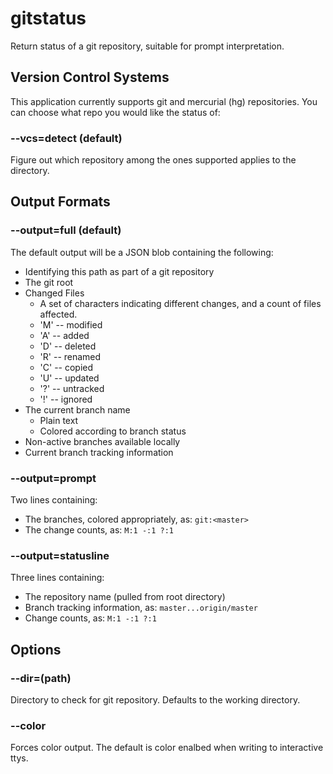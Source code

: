 # gitstatus

Return status of a git repository, suitable for prompt interpretation.

## Version Control Systems

This application currently supports git and mercurial (hg) repositories.  You
can choose what repo you would like the status of:

### --vcs=detect (default)

Figure out which repository among the ones supported applies to the directory.

## Output Formats

### --output=full (default)

The default output will be a JSON blob containing the following:

- Identifying this path as part of a git repository
- The git root
- Changed Files
    - A set of characters indicating different changes, and a count of files
    affected.
    - 'M' -- modified
    - 'A' -- added
    - 'D' -- deleted
    - 'R' -- renamed
    - 'C' -- copied
    - 'U' -- updated
    - '?' -- untracked
    - '!' -- ignored
- The current branch name
    - Plain text
    - Colored according to branch status
- Non-active branches available locally
- Current branch tracking information

### --output=prompt

Two lines containing:

- The branches, colored appropriately, as: `git:<master>`
- The change counts, as: `M:1 -:1 ?:1`

### --output=statusline

Three lines containing:

- The repository name (pulled from root directory)
- Branch tracking information, as: `master...origin/master`
- Change counts, as: `M:1 -:1 ?:1`

## Options

### --dir=(path)

Directory to check for git repository.  Defaults to the working directory.

### --color

Forces color output.  The default is color enalbed when writing to interactive
ttys.

